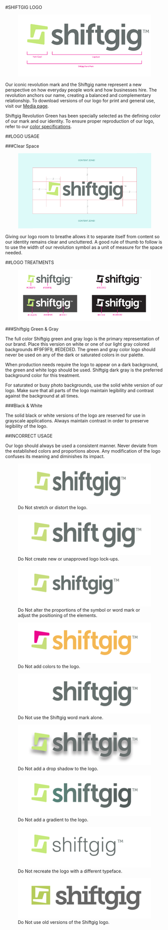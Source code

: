 #SHIFTGIG LOGO

<section class="images example">
    <figure>
        <img src="/assets/images/sg_logo_mark.png" />
    </figure>
</section>

Our iconic revolution mark and the Shiftgig name represent a new perspective on how everyday people work and how businesses hire. The revolution anchors our name, creating a balanced and complementary relationship. To download versions of our logo for print and general use, visit our [Media page](https://www.shiftgig.com/info).

Shiftgig Revolution Green has been specially selected as the defining color of our mark and our identity. To ensure proper reproduction of our logo, refer to our [color specifications](/content/brand_guidelines/05_color.html).
   
##LOGO USAGE

###Clear Space

<section class="images example">
    <figure>
        <img src="/assets/images/sg_logo_exterior_spacing.png" />
    </figure>
</section>

Giving our logo room to breathe allows it to separate itself from content so our identity remains clear and uncluttered. A good rule of thumb to follow is to use the width of our revolution symbol as a unit of measure for the space needed.

##LOGO TREATMENTS

<section class="images example">
    <figure>
        <img src="/assets/images/sg_logo_variants.png" />
    </figure>
</section>

###Shiftgig Green & Gray

The full color Shiftgig green and gray logo is the primary representation of our brand. Place this version on white or one of our light gray colored backgrounds #F9F9F9, #EDEDED. The green and gray color logo should never be used on any of the dark or saturated colors in our palette. 

When production needs require the logo to appear on a dark background, the green and white logo should be used. Shiftgig dark gray is the preferred background color for this treatment.

For saturated or busy photo backgrounds, use the solid white version of our logo. Make sure that all parts of the logo maintain legibility and contrast against the background at all times.

###Black & White

The solid black or white versions of the logo are reserved for use in grayscale applications. Always maintain contrast in order to preserve legibility of the logo.

##INCORRECT USAGE

Our logo should always be used a consistent manner. Never deviate from the established colors and proportions above. Any modification of the logo confuses its meaning and diminishes its impact.

<section class="images two-up example">
     <figure>
        <img src="/assets/images/sg_logo_bad_8.png" />
        <figcaption class="do-not">Do Not stretch or distort the logo.</figcaption>
    </figure>
    <figure>
        <img src="/assets/images/sg_logo_bad_5.png" />
        <figcaption class="do-not">Do Not create new or unapproved logo lock-ups.</figcaption>
    </figure>
    <figure>
        <img src="/assets/images/sg_logo_bad_7.png" />
        <figcaption class="do-not">Do Not alter the proportions of the symbol or word mark or adjust the positioning of the elements.</figcaption>
    </figure>
    <figure>
        <img src="/assets/images/sg_logo_bad_4.png" />
        <figcaption class="do-not">Do Not add colors to the logo.</figcaption>
    </figure>
    <figure>
        <img src="/assets/images/sg_logo_bad_6.png" />
        <figcaption class="do-not">Do Not use the Shiftgig word mark alone.</figcaption>
    </figure>
    <figure>
        <img src="/assets/images/sg_logo_bad_1.png" />
        <figcaption class="do-not">Do Not add a drop shadow to the logo.</figcaption>
    </figure>
    <figure>
        <img src="/assets/images/sg_logo_bad_2.png" />
        <figcaption class="do-not">Do Not add a gradient to the logo.</figcaption>
    </figure>
    <figure>
        <img src="/assets/images/sg_logo_bad_3.png" />
        <figcaption class="do-not">Do Not recreate the logo with a different typeface.</figcaption>
    </figure>
    <figure>
        <img src="/assets/images/sg_logo_bad_9.png" />
        <figcaption class="do-not">Do Not use old versions of the Shiftgig logo.</figcaption>
    </figure>
</section>